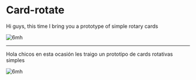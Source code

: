 # Card-rotate
Hi guys, this time I bring you a prototype of simple rotary cards


![6mh](https://github.com/jix-oscar-rodriguez/Card-rotate/assets/127907655/c2ce5fb7-307f-4630-9695-0ca7a5374e6a)


------------------------------------------------------------------------------------------------------------------------------------------------------------------------------------------------------------------
Hola  chicos en esta ocasión les traigo un prototipo de cards  rotativas simples


![6mh](https://github.com/jix-oscar-rodriguez/Card-rotate/assets/127907655/f9d5a5b1-8b00-472b-a1c4-a0f5e0bcde54)
